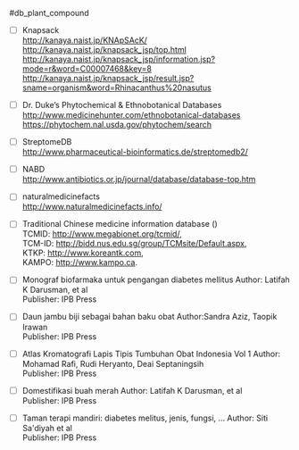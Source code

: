 #db_plant_compound

- [ ] Knapsack  <br />
http://kanaya.naist.jp/KNApSAcK/ <br />
http://kanaya.naist.jp/knapsack_jsp/top.html <br />
http://kanaya.naist.jp/knapsack_jsp/information.jsp?mode=r&word=C00007468&key=8 <br />
http://kanaya.naist.jp/knapsack_jsp/result.jsp?sname=organism&word=Rhinacanthus%20nasutus

- [ ] Dr. Duke’s Phytochemical & Ethnobotanical Databases <br />
http://www.medicinehunter.com/ethnobotanical-databases <br />
https://phytochem.nal.usda.gov/phytochem/search

- [ ] StreptomeDB <br />
http://www.pharmaceutical-bioinformatics.de/streptomedb2/

- [ ] NABD <br />
http://www.antibiotics.or.jp/journal/database/database-top.htm

- [ ] naturalmedicinefacts <br />
http://www.naturalmedicinefacts.info/

- [ ] Traditional Chinese medicine information database () <br />
TCMID: http://www.megabionet.org/tcmid/, <br />
TCM-ID: http://bidd.nus.edu.sg/group/TCMsite/Default.aspx, <br />
KTKP: http://www.koreantk.com, <br />
KAMPO: http://www.kampo.ca.

- [ ] Monograf biofarmaka untuk pengangan diabetes mellitus
Author: Latifah K Darusman, et al  <br />
Publisher: IPB Press

- [ ] Daun jambu biji sebagai bahan baku obat
Author:Sandra Aziz, Taopik Irawan <br />
Publisher: IPB Press

- [ ] Atlas Kromatografi Lapis Tipis Tumbuhan Obat Indonesia Vol 1
Author: Mohamad Rafi, Rudi Heryanto, Deai Septaningsih <br />
Publisher: IPB Press

- [ ] Domestifikasi buah merah
Author: Latifah K Darusman, et al  <br />
Publisher: IPB Press

- [ ] Taman terapi mandiri: diabetes melitus, jenis, fungsi, ...
Author: Siti Sa'diyah et al <br />
Publisher: IPB Press
